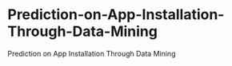 # Prediction-on-App-Installation-Through-Data-Mining
Prediction on App Installation Through Data Mining
